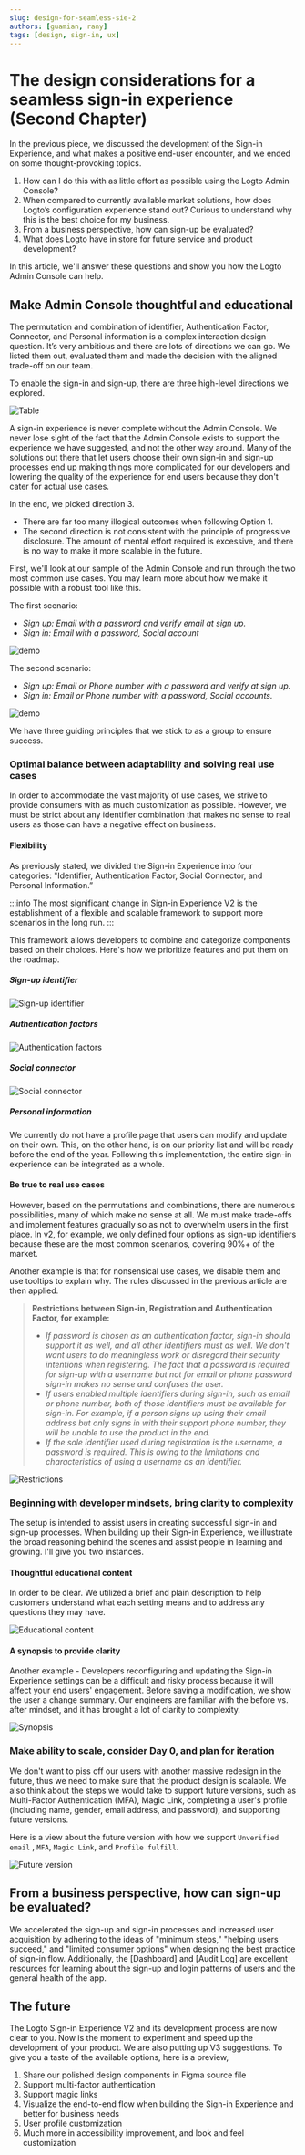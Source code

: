 ```yaml
---
slug: design-for-seamless-sie-2
authors: [guamian, rany]
tags: [design, sign-in, ux]
---
```


# The design considerations for a seamless sign-in experience (Second Chapter)

In the previous piece, we discussed the development of the Sign-in Experience, and what makes a positive end-user encounter, and we ended on some thought-provoking topics.

1. How can I do this with as little effort as possible using the Logto Admin Console?
2. When compared to currently available market solutions, how does Logto’s configuration experience stand out? Curious to understand why this is the best choice for my business.
3. From a business perspective, how can sign-up be evaluated?
4. What does Logto have in store for future service and product development?

In this article, we'll answer these questions and show you how the Logto Admin Console can help.

<!--truncate-->

## Make Admin Console thoughtful and educational

The permutation and combination of identifier, Authentication Factor, Connector, and Personal information is a complex interaction design question. It’s very ambitious and there are lots of directions we can go. We listed them out, evaluated them and made the decision with the aligned trade-off on our team.

To enable the sign-in and sign-up, there are three high-level directions we explored.

![Table](table-1.jpg)

A sign-in experience is never complete without the Admin Console. We never lose sight of the fact that the Admin Console exists to support the experience we have suggested, and not the other way around. Many of the solutions out there that let users choose their own sign-in and sign-up processes end up making things more complicated for our developers and lowering the quality of the experience for end users because they don't cater for actual use cases.

In the end, we picked direction 3.

- There are far too many illogical outcomes when following Option 1.
- The second direction is not consistent with the principle of progressive disclosure. The amount of mental effort required is excessive, and there is no way to make it more scalable in the future.

First, we'll look at our sample of the Admin Console and run through the two most common use cases. You may learn more about how we make it possible with a robust tool like this.

The first scenario:

- _Sign up: Email with a password and verify email at sign up._
- _Sign in: Email with a password, Social account_

![demo](demo-1.gif)

The second scenario:

- _Sign up: Email or Phone number with a password and verify at sign up._
- _Sign in: Email or Phone number with a password, Social accounts._

![demo](demo-2.gif)

We have three guiding principles that we stick to as a group to ensure success.

### Optimal balance between adaptability and solving real use cases

In order to accommodate the vast majority of use cases, we strive to provide consumers with as much customization as possible. However, we must be strict about any identifier combination that makes no sense to real users as those can have a negative effect on business.

#### Flexibility

As previously stated, we divided the Sign-in Experience into four categories: "Identifier, Authentication Factor, Social Connector, and Personal Information.”

:::info
The most significant change in Sign-in Experience V2 is the establishment of a flexible and scalable framework to support more scenarios in the long run.
:::

This framework allows developers to combine and categorize components based on their choices. Here's how we prioritize features and put them on the roadmap.

##### Sign-up identifier

![Sign-up identifier](sign-up-identifier.jpg)

##### Authentication factors

![Authentication factors](auth-factors.jpg)

##### Social connector

![Social connector](social-connector.jpg)

##### Personal information

We currently do not have a profile page that users can modify and update on their own. This, on the other hand, is on our priority list and will be ready before the end of the year. Following this implementation, the entire sign-in experience can be integrated as a whole.

#### Be true to real use cases

However, based on the permutations and combinations, there are numerous possibilities, many of which make no sense at all. We must make trade-offs and implement features gradually so as not to overwhelm users in the first place. In v2, for example, we only defined four options as sign-up identifiers because these are the most common scenarios, covering 90%+ of the market.

Another example is that for nonsensical use cases, we disable them and use tooltips to explain why. The rules discussed in the previous article are then applied.

> **Restrictions between Sign-in, Registration and Authentication Factor, for example:**
>
> - _If password is chosen as an authentication factor, sign-in should support it as well, and all other identifiers must as well. We don't want users to do meaningless work or disregard their security intentions when registering. The fact that a password is required for sign-up with a username but not for email or phone password sign-in makes no sense and confuses the user._
> - _If users enabled multiple identifiers during sign-in, such as email or phone number, both of those identifiers must be available for sign-in. For example, if a person signs up using their email address but only signs in with their support phone number, they will be unable to use the product in the end._
> - _If the sole identifier used during registration is the username, a password is required. This is owing to the limitations and characteristics of using a username as an identifier._

![Restrictions](restrictions.png)

### Beginning with developer mindsets, bring clarity to complexity

The setup is intended to assist users in creating successful sign-in and sign-up processes. When building up their Sign-in Experience, we illustrate the broad reasoning behind the scenes and assist people in learning and growing. I'll give you two instances.

#### Thoughtful educational content

In order to be clear. We utilized a brief and plain description to help customers understand what each setting means and to address any questions they may have.

![Educational content](educational-content.png)

#### A synopsis to provide clarity

Another example - Developers reconfiguring and updating the Sign-in Experience settings can be a difficult and risky process because it will affect your end users' engagement. Before saving a modification, we show the user a change summary. Our engineers are familiar with the before vs. after mindset, and it has brought a lot of clarity to complexity.

![Synopsis](synopsis.png)

### Make ability to scale, consider Day 0, and plan for iteration

We don't want to piss off our users with another massive redesign in the future, thus we need to make sure that the product design is scalable. We also think about the steps we would take to support future versions, such as Multi-Factor Authentication (MFA), Magic Link, completing a user's profile (including name, gender, email address, and password), and supporting future versions.

Here is a view about the future version with how we support `Unverified email` , `MFA`, `Magic Link`, and `Profile fulfill`.

![Future version](future-version.png)

## From a business perspective, how can sign-up be evaluated?

We accelerated the sign-up and sign-in processes and increased user acquisition by adhering to the ideas of "minimum steps," "helping users succeed," and "limited consumer options" when designing the best practice of sign-in flow. Additionally, the [Dashboard] and [Audit Log] are excellent resources for learning about the sign-up and login patterns of users and the general health of the app.

## The future

The Logto Sign-in Experience V2 and its development process are now clear to you. Now is the moment to experiment and speed up the development of your product. We are also putting up V3 suggestions. To give you a taste of the available options, here is a preview,

1. Share our polished design components in Figma source file
2. Support multi-factor authentication
3. Support magic links
4. Visualize the end-to-end flow when building the Sign-in Experience and better for business needs
5. User profile customization
6. Much more in accessibility improvement, and look and feel customization
